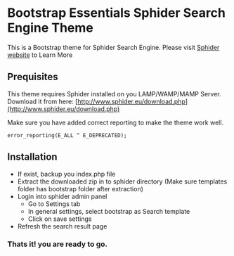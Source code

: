 # Bootstrap Essentials Sphider Search Engine Theme
This is a Bootstrap theme for Sphider Search Engine. Please visit [Sphider website](http://www.sphider.eu/download.php) to Learn More
## Prequisites

This theme requires Sphider installed on you LAMP/WAMP/MAMP Server. Download it from here: [http://www.sphider.eu/download.php](http://www.sphider.eu/download.php)

Make sure you have added correct reporting to make the theme work well.
```
error_reporting(E_ALL ^ E_DEPRECATED); 
```
## Installation

- If exist, backup you index.php file
- Extract the downloaded zip in to sphider directory (Make sure templates folder has bootstrap folder after extraction)
- Login into sphider admin panel
    - Go to Settings tab
    - In general settings, select bootstrap as Search template
    - Click on save settings
- Refresh the search result page

### Thats it! you are ready to go.
